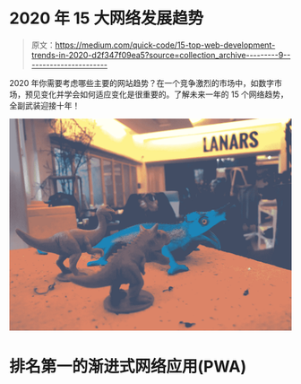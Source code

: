 # 2020 年 15 大网络发展趋势

> 原文：<https://medium.com/quick-code/15-top-web-development-trends-in-2020-d2f347f09ea5?source=collection_archive---------9----------------------->

2020 年你需要考虑哪些主要的网站趋势？在一个竞争激烈的市场中，如数字市场，预见变化并学会如何适应变化是很重要的。了解未来一年的 15 个网络趋势，全副武装迎接十年！

![](img/44601821b2729b8265f0536ce65a9889.png)

# 排名第一的渐进式网络应用(PWA)